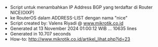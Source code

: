- Script untuk menambahkan IP Address BGP yang terdaftar di Router NICE(OIXP)
- ke RouterOS dalam ADDRESS-LIST dengan nama "nice"
- Script created by: Valens Riyadi @ www.mikrotik.co.id
- Generated at 13 November 2024 01:00:12 WIB ... 10635 lines
- Generated in 10.707 seconds
- How-to: http://www.mikrotik.co.id/artikel_lihat.php?id=23
